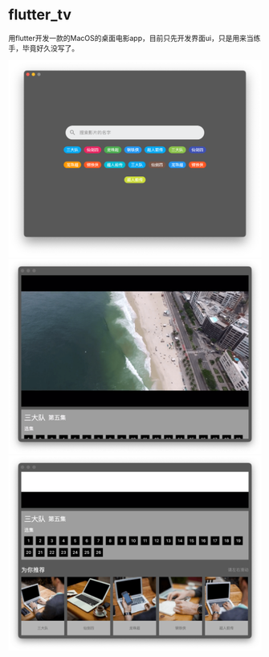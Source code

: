 # flutter_tv

用flutter开发一款的MacOS的桌面电影app，目前只先开发界面ui，只是用来当练手，毕竟好久没写了。

![](https://github.com/tiandi0228/flutter_tv/blob/main/doc/home.png)
![](https://github.com/tiandi0228/flutter_tv/blob/main/doc/detail.png)
![](https://github.com/tiandi0228/flutter_tv/blob/main/doc/detail2.png)
